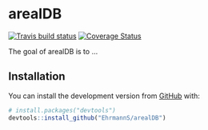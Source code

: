 
<!-- README.md is generated from README.Rmd. Please edit that file -->

# arealDB

<!-- badges: start -->

[![Travis build
status](https://travis-ci.org/EhrmannS/arealDB.svg?branch=master)](https://travis-ci.org/EhrmannS/arealDB)
[![Coverage
Status](https://img.shields.io/codecov/c/github/EhrmannS/arealDB/master.svg)](https://codecov.io/github/EhrmannS/arealDB?branch=master)
<!-- badges: end -->

The goal of arealDB is to …

## Installation

You can install the development version from
[GitHub](https://github.com/) with:

``` r
# install.packages("devtools")
devtools::install_github("EhrmannS/arealDB")
```
